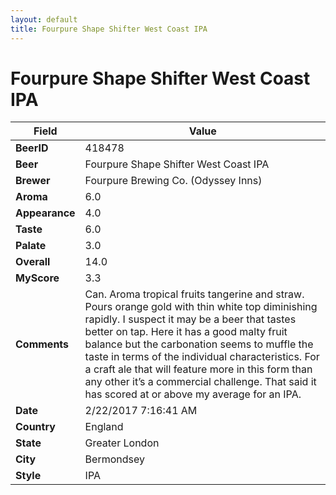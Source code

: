 ```yaml
---
layout: default
title: Fourpure Shape Shifter West Coast IPA
---
```


# Fourpure Shape Shifter West Coast IPA

| Field         | Value     |
|---------------|-----------|
| **BeerID** | 418478 |
| **Beer** | Fourpure Shape Shifter West Coast IPA |
| **Brewer** | Fourpure Brewing Co. (Odyssey Inns) |
| **Aroma** | 6.0 |
| **Appearance** | 4.0 |
| **Taste** | 6.0 |
| **Palate** | 3.0 |
| **Overall** | 14.0 |
| **MyScore** | 3.3 |
| **Comments** | Can. Aroma tropical fruits tangerine and straw. Pours orange gold with thin white top diminishing rapidly. I suspect it may be a beer that tastes better on tap. Here it has a good malty fruit balance but the carbonation seems to muffle the taste in terms of the individual characteristics. For a craft ale that will feature more in this form than any other it’s a commercial challenge. That said it has scored at or above my average for an IPA. |
| **Date** | 2/22/2017 7:16:41 AM |
| **Country** | England |
| **State** | Greater London |
| **City** | Bermondsey |
| **Style** | IPA |
